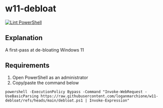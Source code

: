 # w11-debloat

[![Lint PowerShell](https://github.com/loganmarchione/w11-debloat/actions/workflows/main.yml/badge.svg)](https://github.com/loganmarchione/w11-debloat/actions/workflows/main.yml)

## Explanation

A first-pass at de-bloating Windows 11

## Requirements

1. Open PowerShell as an administrator
2. Copy/paste the command below

```
powershell -ExecutionPolicy Bypass -Command "Invoke-WebRequest -UseBasicParsing https://raw.githubusercontent.com/loganmarchione/w11-debloat/refs/heads/main/debloat.ps1 | Invoke-Expression"
```
